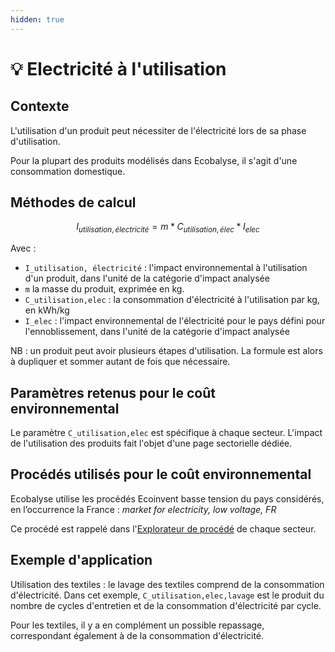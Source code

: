 ```yaml
---
hidden: true
---
```


# 💡 Electricité à l'utilisation

## Contexte

L'utilisation d'un produit peut nécessiter de l'électricité lors de sa phase d'utilisation.

Pour la plupart des produits modélisés dans Ecobalyse, il s'agit d'une consommation domestique.

## Méthodes de calcul

$$
I_{utilisation, électricité} = m*C_{utilisation, élec}*I_{elec}
$$

Avec :

* `I_utilisation, électricité` : l'impact environnemental à l'utilisation d'un produit, dans l'unité de la catégorie d'impact analysée
* `m` la masse du produit, exprimée en kg.
* `C_utilisation,elec` : la consommation d'électricité à l'utilisation par kg, en kWh/kg
* `I_elec` : l'impact environnemental de l'électricité pour le pays défini pour l'ennoblissement, dans l'unité de la catégorie d'impact analysée

NB : un produit peut avoir plusieurs étapes d'utilisation. La formule est alors à dupliquer et sommer autant de fois que nécessaire.

## Paramètres retenus pour le coût environnemental

Le paramètre `C_utilisation,elec` est spécifique à chaque secteur. L'impact de l'utilisation des produits fait l'objet d'une page sectorielle dédiée.

## Procédés utilisés pour le coût environnemental

Ecobalyse utilise les procédés Ecoinvent basse tension du pays considérés, en l’occurrence la France : _market for electricity, low voltage, FR_

Ce procédé est rappelé dans l'[Explorateur de procédé](https://ecobalyse.beta.gouv.fr/#/explore/textile/textile-processes) de chaque secteur.

## Exemple d'application

Utilisation des textiles : le lavage des textiles comprend de la consommation d'électricité. Dans cet exemple, `C_utilisation,elec,lavage`  est le produit du nombre de cycles d'entretien et de la consommation d'électricité par cycle.

Pour les textiles, il y a en complément un possible repassage, correspondant également à de la consommation d'électricité.
